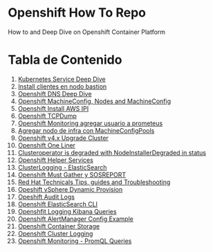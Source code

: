 Openshift How To Repo
=====================

How to and Deep Dive on Openshift Container Platform

# Tabla de Contenido

1. [Kubernetes Service Deep Dive](howto/kubernetes-service-deep-dive.md)
2. [Install clientes en nodo bastion](howto/install-clientes.md)
3. [Openshift DNS Deep Dive](howto/openshift-dns-deep-dive.md)
4. [Openshift MachineConfig, Nodes and MachineConfig](howto/openshift-machineconfigpool.md)
5. [Openshift Install AWS IPI](howto/openshift-install-aws-ipi.adoc)
6. [Openshift TCPDump](howto/openshift-tcpdump.adoc)
7. [Openshift Monitoring agregar usuario a prometeus](howto/openshift-monitoring-prometheus-user.adoc)
8. [Agregar nodo de infra con MachineConfigPools](howto/openshift-machineconfigpools.sh)
9. [Openshift v4.x Upgrade Cluster](howto/openshift-upgrade.md)
10. [Openshift One Liner](howto/openshift-oneliner.sh)
11. [Clusteroperator is degraded with NodeInstallerDegraded in status](https://access.redhat.com/solutions/4849711)
12. [Openshift Helper Services](https://github.com/RedHatOfficial/ocp4-helpernode)
13. [ClusterLogging - ElasticSearch](howto/openshift-clusterlogging.sh)
14. [Openshift Must Gather y SOSREPORT](howto/openshift-sosreport-must-gather.md)
15. [Red Hat Technicals Tips, guides and Troubleshooting](https://access.redhat.com/articles/4217411)
16. [Opeshift vSphere Dynamic Provision](howto/openshift-vmware-dynamic-provision.sh)
17. [Opeshift Audit Logs](howto/openshift-audit-logs.sh)
18. [Openshift ElasticSearch CLI](howto/openshift-elasticsearch-cli.md)
19. [Openshfit Logging Kibana Queries](howto/openshift-elasticsearch-queries.md)
20. [Openshift AlertManager Config Example](howto/openshift-monitoring-alertmanager.md)
21. [Openshift Container Storage](howto/openshift-container-storage-v4.md)
22. [Openshift Cluster Logging](howto/openshift-logging-how-to-add-old-pvc.md)
23. [Openshift Monitoring - PromQL Queries](howto/openshift-monitoring-promql-queries.md)